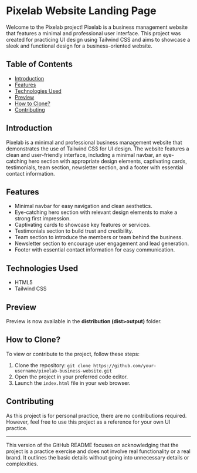 # Pixelab Website Landing Page

Welcome to the Pixelab project! Pixelab is a business management website that features a minimal and professional user interface. This project was created for practicing UI design using Tailwind CSS and aims to showcase a sleek and functional design for a business-oriented website.

## Table of Contents

- [Introduction](#introduction)
- [Features](#features)
- [Technologies Used](#technologies-used)
- [Preview](#preview)
- [How to Clone?](#how-to-clone)
- [Contributing](#contributing)

## Introduction

Pixelab is a minimal and professional business management website that demonstrates the use of Tailwind CSS for UI design. The website features a clean and user-friendly interface, including a minimal navbar, an eye-catching hero section with appropriate design elements, captivating cards, testimonials, team section, newsletter section, and a footer with essential contact information.

## Features

- Minimal navbar for easy navigation and clean aesthetics.
- Eye-catching hero section with relevant design elements to make a strong first impression.
- Captivating cards to showcase key features or services.
- Testimonials section to build trust and credibility.
- Team section to introduce the members or team behind the business.
- Newsletter section to encourage user engagement and lead generation.
- Footer with essential contact information for easy communication.

## Technologies Used

- HTML5
- Tailwind CSS

## Preview

Preview is now available in the __distribution (dist>output)__ folder.

## How to Clone?

To view or contribute to the project, follow these steps:

1. Clone the repository: `git clone https://github.com/your-username/pixelab-business-website.git`
2. Open the project in your preferred code editor.
3. Launch the `index.html` file in your web browser.

## Contributing

As this project is for personal practice, there are no contributions required. However, feel free to use this project as a reference for your own UI practice.

---

This version of the GitHub README focuses on acknowledging that the project is a practice exercise and does not involve real functionality or a real brand. It outlines the basic details without going into unnecessary details or complexities.